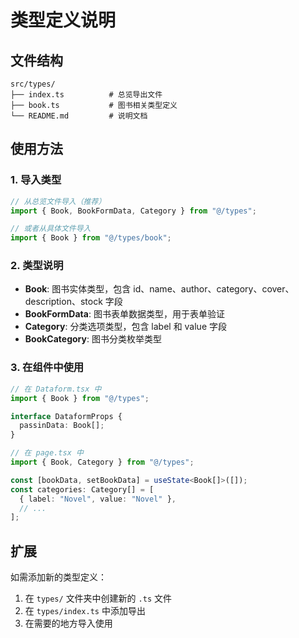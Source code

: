 # 类型定义说明

## 文件结构

```
src/types/
├── index.ts          # 总览导出文件
├── book.ts           # 图书相关类型定义
└── README.md         # 说明文档
```

## 使用方法

### 1. 导入类型

```typescript
// 从总览文件导入（推荐）
import { Book, BookFormData, Category } from "@/types";

// 或者从具体文件导入
import { Book } from "@/types/book";
```

### 2. 类型说明

- **Book**: 图书实体类型，包含 id、name、author、category、cover、description、stock 字段
- **BookFormData**: 图书表单数据类型，用于表单验证
- **Category**: 分类选项类型，包含 label 和 value 字段
- **BookCategory**: 图书分类枚举类型

### 3. 在组件中使用

```typescript
// 在 Dataform.tsx 中
import { Book } from "@/types";

interface DataformProps {
  passinData: Book[];
}

// 在 page.tsx 中
import { Book, Category } from "@/types";

const [bookData, setBookData] = useState<Book[]>([]);
const categories: Category[] = [
  { label: "Novel", value: "Novel" },
  // ...
];
```

## 扩展

如需添加新的类型定义：

1. 在 `types/` 文件夹中创建新的 `.ts` 文件
2. 在 `types/index.ts` 中添加导出
3. 在需要的地方导入使用
